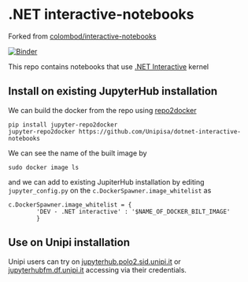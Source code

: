 # .NET interactive-notebooks

Forked from [colombod/interactive-notebooks](https://github.com/colombod/interactive-notebooks) 

[![Binder](https://mybinder.org/badge_logo.svg)](https://mybinder.org/v2/gh/Unipisa/dotnet-interactive-notebooks/main?urlpath=lab/master)

This repo contains notebooks that use [.NET Interactive](https://github.com/dotnet/interactive) kernel

## Install on existing JupyterHub installation

We can build the docker from the repo using [repo2docker](https://github.com/jupyterhub/repo2docker)

```
pip install jupyter-repo2docker
jupyter-repo2docker https://github.com/Unipisa/dotnet-interactive-notebooks
```

We can see the name of the built image by

```
sudo docker image ls
```

and we can add to existing JupiterHub installation by editing `jupyter_config.py` on the `c.DockerSpawner.image_whitelist` as 

```
c.DockerSpawner.image_whitelist = {
        'DEV - .NET interactive' : '$NAME_OF_DOCKER_BILT_IMAGE'
        }       
```

## Use on Unipi installation

Unipi users can try on [jupyterhub.polo2.sid.unipi.it](https://jupyterhub.polo2.sid.unipi.it:8000/) or [jupyterhubfm.df.unipi.it](https://jupyterhubfm.df.unipi.it:8000/) accessing via their credentials.

